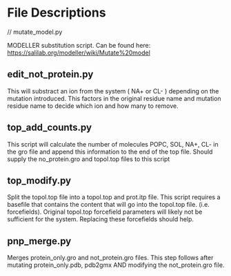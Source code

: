 # File Descriptions

// mutate_model.py

MODELLER substitution script. Can be found here: https://salilab.org/modeller/wiki/Mutate%20model

## edit_not_protein.py

This will substract an ion from the system ( NA+ or CL- ) depending
on the mutation introduced. This factors in the original residue name
and mutation residue name to decide which ion and how many to remove.

## top_add_counts.py

This script will calculate the number of molecules POPC, SOL, NA+, CL-
in the gro file and append this information to the end of the top file.
Should supply the no_protein.gro and topol.top files to this script

## top_modify.py

Split the topol.top file into a topol.top and prot.itp file. This script
requires a basefile that contains the content that will go into the 
topol.top file. (i.e. forcefields). Original topol.top forcefield 
parameters will likely not be sufficient for the system. Replacing these
forcefields should help.

## pnp_merge.py

Merges protein_only.gro and not_protein.gro files. This step follows
after mutating protein_only.pdb, pdb2gmx AND modifying the not_protein.gro
file.










